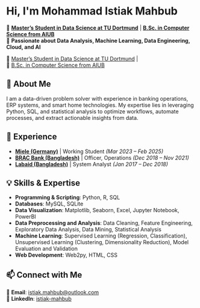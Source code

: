 # Hi, I'm Mohammad Istiak Mahbub

🔹 **[Master’s Student in Data Science at TU Dortmund](https://www.tu-dortmund.de/en/)** | **[B.Sc. in Computer Science from AIUB](https://www.aiub.edu/)**  
🔹 **Passionate about Data Analysis, Machine Learning, Data Engineering, Cloud, and AI**  

🔹 <a href="https://www.tu-dortmund.de/en/" target="_blank">Master’s Student in Data Science at TU Dortmund</a> |  
🔹 <a href="https://www.aiub.edu/" target="_blank">B.Sc. in Computer Science from AIUB</a>  

## 🚀 About Me
I am a data-driven problem solver with experience in banking operations, ERP systems, and smart home technologies. My expertise lies in leveraging Python, SQL, and statistical analysis to optimize workflows, automate processes, and extract actionable insights from data.

## 💼 Experience  
- **[Miele (Germany)](https://www.miele.com/)** | Working Student *(Mar 2023 – Feb 2025)*  
- **[BRAC Bank (Bangladesh)](https://www.bracbank.com/)** | Officer, Operations *(Dec 2018 – Nov 2021)*  
- **[Labaid (Bangladesh)](https://labaid.com.bd/)** | System Analyst *(Jan 2017 – Dec 2018)*  

## 💡 Skills & Expertise
- **Programming & Scripting**: Python, R, SQL  
- **Databases**: MySQL, SQLite  
- **Data Visualization**: Matplotlib, Seaborn, Excel, Jupyter Notebook, PowerBI  
- **Data Preprocessing and Analysis**: Data Cleaning, Feature Engineering, Exploratory Data Analysis, Data Mining, Statistical Analysis  
- **Machine Learning**: Supervised Learning (Regression, Classification), Unsupervised Learning (Clustering, Dimensionality Reduction), Model Evaluation and Validation
- **Web Development**: Web2py, HTML, CSS  

## 📫 Connect with Me
📧 **Email**: istiak.mahbub@outlook.com  
🔗 **LinkedIn**: [istiak-mahbub](https://www.linkedin.com/in/istiak-mahbub/)  
